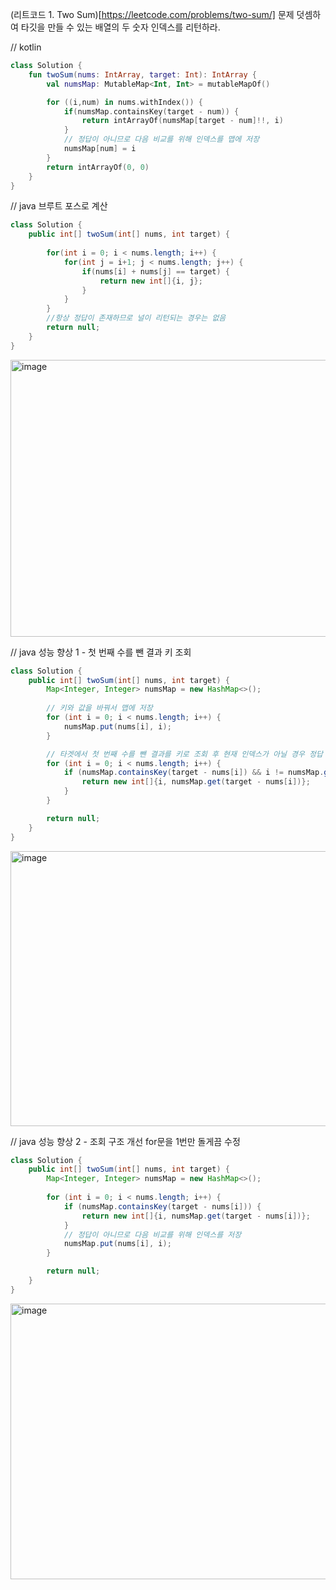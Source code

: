 (리트코드 1. Two Sum)[https://leetcode.com/problems/two-sum/]
문제 덧셈하여 타깃을 만들 수 있는 배열의 두 숫자 인덱스를 리턴하라.


// kotlin
```kotlin
class Solution {
    fun twoSum(nums: IntArray, target: Int): IntArray {
        val numsMap: MutableMap<Int, Int> = mutableMapOf()

        for ((i,num) in nums.withIndex()) {
            if(numsMap.containsKey(target - num)) {
                return intArrayOf(numsMap[target - num]!!, i)
            }
            // 정답이 아니므로 다음 비교를 위해 인덱스를 맵에 저장
            numsMap[num] = i
        }
        return intArrayOf(0, 0)
    }
}
```

// java 브루트 포스로 계산
```java
class Solution {
    public int[] twoSum(int[] nums, int target) {
        
        for(int i = 0; i < nums.length; i++) {
            for(int j = i+1; j < nums.length; j++) {
                if(nums[i] + nums[j] == target) {
                    return new int[]{i, j};
                }
            }
        }
        //항상 정답이 존재하므로 널이 리턴되는 경우는 없음
        return null;
    }
}
```

<img width="685" height="443" alt="image" src="https://github.com/user-attachments/assets/0d2a70bc-e09a-473c-8aac-338b89aa3abd" />

// java 성능 향상 1 - 첫 번째 수를 뺀 결과 키 조회
```java
class Solution {
    public int[] twoSum(int[] nums, int target) {
        Map<Integer, Integer> numsMap = new HashMap<>();
        
        // 키와 값을 바꿔서 맵에 저장
        for (int i = 0; i < nums.length; i++) {
            numsMap.put(nums[i], i);
        }

        // 타겟에서 첫 번째 수를 뺀 결과를 키로 조회 후 현재 인덱스가 아닐 경우 정답
        for (int i = 0; i < nums.length; i++) {
            if (numsMap.containsKey(target - nums[i]) && i != numsMap.get(target - nums[i])) {
                return new int[]{i, numsMap.get(target - nums[i])};
            }
        }

        return null;
    }
}
```

<img width="681" height="440" alt="image" src="https://github.com/user-attachments/assets/5f6f7b72-a4f8-4c17-b9c9-39e4c1d39b97" />

// java 성능 향상 2 - 조회 구조 개선
for문을 1번만 돌게끔 수정

```java
class Solution {
    public int[] twoSum(int[] nums, int target) {
        Map<Integer, Integer> numsMap = new HashMap<>();
        
        for (int i = 0; i < nums.length; i++) {
            if (numsMap.containsKey(target - nums[i])) {
                return new int[]{i, numsMap.get(target - nums[i])};
            }
            // 정답이 아니므로 다음 비교를 위해 인덱스를 저장
            numsMap.put(nums[i], i);
        }

        return null;
    }
}
```


<img width="675" height="441" alt="image" src="https://github.com/user-attachments/assets/7d65b919-7e92-427b-acc9-aefe07ea02cd" />




